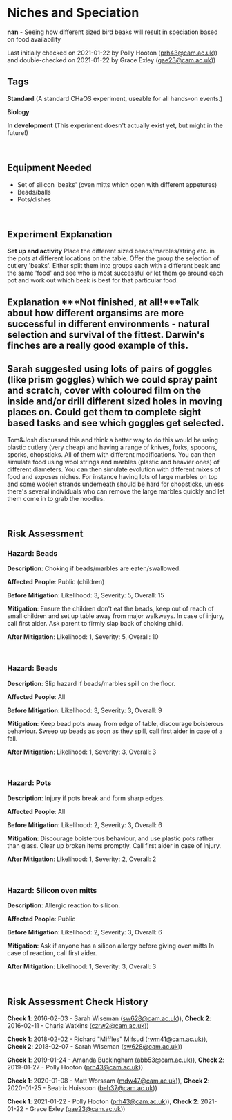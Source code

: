 # Niches and Speciation

**nan** - Seeing how different sized bird beaks will result in speciation based on food availability

Last initially checked on 2021-01-22 by Polly Hooton (prh43@cam.ac.uk)) and double-checked on 2021-01-22 by Grace Exley (gae23@cam.ac.uk))

## Tags
<!--- Start Tags (DO NOT REMOVE THIS COMMENT) --->

**Standard** (A standard CHaOS experiment, useable for all hands-on events.)

**Biology**

**In development** (This experiment doesn't actually exist yet, but might in the future!)
<!--- End Tags (DO NOT REMOVE THIS COMMENT) --->

<br/>

## Equipment Needed 
- Set of silicon 'beaks' (oven mitts which open with different appetures)
- Beads/balls
- Pots/dishes

<br/>

## Experiment Explanation 

**Set up and activity**
Place the different sized beads/marbles/string etc. in the pots at different locations on the table.
Offer the group the selection of cutlery 'beaks'.
Either split them into groups each with a different beak and the same 'food' and see who is most successful or let them go around each pot and work out which beak is best for that particular food.

**Explanation**
***Not finished, at all!***Talk about how different organsims are more successful in different environments - natural selection and survival of the fittest. Darwin's finches are a really good example of this. 
---------------------------------------
Sarah suggested using lots of pairs of goggles (like prism goggles) which we could spray paint and scratch, cover with coloured film on the inside and/or drill different sized holes in moving places on. Could get them to complete sight based tasks and see which goggles get selected.
---------------------------------------
Tom&Josh discussed this and think a better way to do this would be using plastic cutlery (very cheap) and having a range of knives, forks, spooons, sporks, chopsticks. All of them with different modifications. You can then simulate food using wool strings and marbles (plastic and heavier ones) of different diameters. You can then simulate evolution with different mixes of food and exposes niches.
For instance having lots of large marbles on top and some woolen strands underneath should be hard for chopsticks, unless there's several individuals who can remove the large marbles quickly and let them come in to grab the noodles.


<br/>

## Risk Assessment

### **Hazard**: Beads

**Description**: Choking if beads/marbles are eaten/swallowed.

**Affected People**: Public (children)

**Before Mitigation**: Likelihood: 3, Severity: 5, Overall: 15

**Mitigation**: Ensure the children don't eat the beads, keep out of reach of small children and set up table away from major walkways.
In case of injury, call first aider. Ask parent to firmly slap back of choking child.

**After Mitigation**: Likelihood: 1, Severity: 5, Overall: 10

<br/>

### **Hazard**: Beads

**Description**: Slip hazard if beads/marbles spill on the floor.

**Affected People**: All

**Before Mitigation**: Likelihood: 3, Severity: 3, Overall: 9

**Mitigation**: Keep bead pots away from edge of table, discourage boisterous behaviour.
Sweep up beads as soon as they spill, call first aider in case of a fall.

**After Mitigation**: Likelihood: 1, Severity: 3, Overall: 3

<br/>

### **Hazard**: Pots

**Description**: Injury if pots break and form sharp edges.

**Affected People**: All

**Before Mitigation**: Likelihood: 2, Severity: 3, Overall: 6

**Mitigation**: Discourage boisterous behaviour, and use plastic pots rather than glass.
Clear up broken items promptly. Call first aider in case of injury.

**After Mitigation**: Likelihood: 1, Severity: 2, Overall: 2

<br/>

### **Hazard**: Silicon oven mitts

**Description**: Allergic reaction to silicon.

**Affected People**: Public

**Before Mitigation**: Likelihood: 2, Severity: 3, Overall: 6

**Mitigation**: Ask if anyone has a silicon allergy before giving oven mitts
In case of reaction, call first aider.

**After Mitigation**: Likelihood: 1, Severity: 3, Overall: 3

<br/>

## Risk Assessment Check History 

**Check 1**: 2016-02-03 - Sarah Wiseman (sw628@cam.ac.uk)), **Check 2**: 2016-02-11 - Charis Watkins (czrw2@cam.ac.uk))

**Check 1**: 2018-02-02 - Richard "Miffles" Mifsud (rwm41@cam.ac.uk)), **Check 2**: 2018-02-07 - Sarah Wiseman (sw628@cam.ac.uk))

**Check 1**: 2019-01-24 - Amanda Buckingham (abb53@cam.ac.uk)), **Check 2**: 2019-01-27 - Polly Hooton (prh43@cam.ac.uk))

**Check 1**: 2020-01-08 - Matt Worssam (mdw47@cam.ac.uk)), **Check 2**: 2020-01-25 - Beatrix Huissoon (beh37@cam.ac.uk))

**Check 1**: 2021-01-22 - Polly Hooton (prh43@cam.ac.uk)), **Check 2**: 2021-01-22 - Grace Exley (gae23@cam.ac.uk))